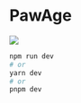 # PawAge

![](https://github.com/pawfrolow/pawage/assets/25909023/1c3cec84-8032-43e8-b946-dca1518234a2)

```bash
npm run dev
# or
yarn dev
# or
pnpm dev
```
